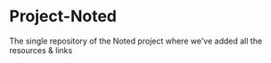 # Project-Noted
The single repository of the Noted project where we've added all the resources &amp; links
